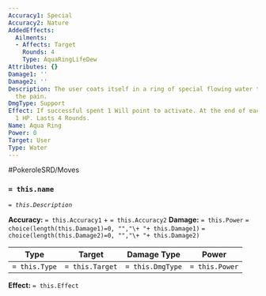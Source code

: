 ```yaml
---
Accuracy1: Special
Accuracy2: Nature
AddedEffects:
  Ailments:
  - Affects: Target
    Rounds: 4
    Type: AquaRingLifeDew
Attributes: {}
Damage1: ''
Damage2: ''
Description: The user coats itself in a ring of special flowing water that lessens
  the pain.
DmgType: Support
Effect: If successful spent 1 Will point to activate. At the end of each Round, recover
  1 HP. Lasts 4 Rounds.
Name: Aqua Ring
Power: 0
Target: User
Type: Water
---
```


#PokeroleSRD/Moves

### `= this.name` 
*`= this.Description`*

**Accuracy:** `= this.Accuracy1` + `= this.Accuracy2`
**Damage:** `= this.Power` `= choice(length(this.Damage1)=0, "","\+ "+ this.Damage1)` `= choice(length(this.Damage2)=0, "","\+ "+ this.Damage2)`

| Type          | Target          | Damage Type          | Power          |
| ------------- | --------------- | ---------------- | -------------- |
| `= this.Type` | `= this.Target` | `= this.DmgType` | `= this.Power` | 

**Effect:** `= this.Effect`